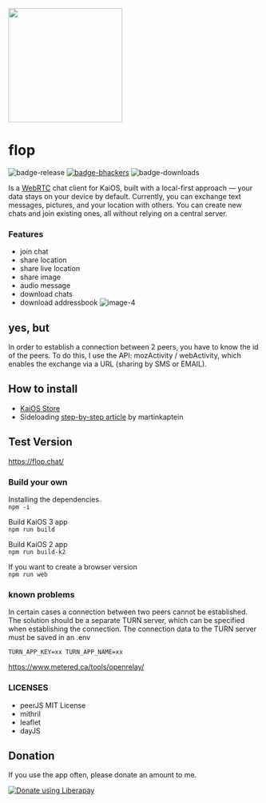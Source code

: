 <img src="/images/logo.svg" width="228"/>

# flop

![badge-release](https://img.shields.io/github/v/release/strukturart/fwatermelon?include_prereleases&style=plastic)
[![badge-bhackers](https://img.shields.io/badge/bHackers-bHackerStore-orange)](https://store.bananahackers.net/#watermelon)
![badge-downloads](https://img.shields.io/github/downloads/strukturart/watermelon/total)

Is a <a href="https://en.wikipedia.org/wiki/WebRTC">WebRTC</a> chat client for KaiOS, built with a local-first approach — your data stays on your device by default.
Currently, you can exchange text messages, pictures, and your location with others. You can create new chats and join existing ones, all without relying on a central server.

### Features

- join chat
- share location
- share live location
- share image
- audio message
- download chats
- download addressbook
  ![image-4](/images/mockup.png)

## yes, but

In order to establish a connection between 2 peers, you have to know the id of the peers. To do this, I use the API: mozActivity / webActivity, which enables the exchange via a URL (sharing by SMS or EMAIL).

## How to install

- <a href="https://www.kaiostech.com/store/apps/?bundle_id=kaios.app.flop">KaiOS Store</a>
- Sideloading <a href="https://www.martinkaptein.com/blog/sideloading-and-deploying-apps-to-kai-os/">step-by-step article</a> by martinkaptein

## Test Version

<a href="https://flop.chat/">https://flop.chat/</a>

### Build your own

Installing the dependencies<br>
`npm -i`

Build KaiOS 3 app<br>
`npm run build`<br>

Build KaiOS 2 app<br>
`npm run build-k2`<br>

If you want to create a browser version<br>
`npm run web`

### known problems

In certain cases a connection between two peers cannot be established. The solution should be a separate TURN server, which can be specified when establishing the connection. The connection data to the TURN server must be saved in an .env

`TURN_APP_KEY=xx
TURN_APP_NAME=xx`

https://www.metered.ca/tools/openrelay/

### LICENSES

- peerJS MIT License
- mithril
- leaflet
- dayJS

## Donation

If you use the app often, please donate an amount to me.

<a href="https://liberapay.com/perry_______/donate"><img alt="Donate using Liberapay" src="https://liberapay.com/assets/widgets/donate.svg"></a>
